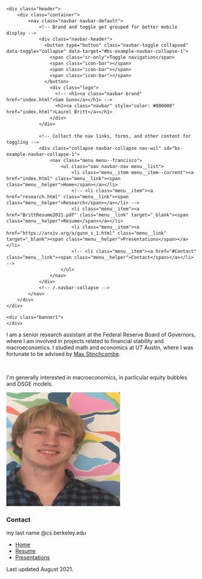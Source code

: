
	
<!-- header -->
	<div class="header">
		<div class="container">
			<nav class="navbar navbar-default">
				<!-- Brand and toggle get grouped for better mobile display -->
				<div class="navbar-header">
				  <button type="button" class="navbar-toggle collapsed" data-toggle="collapse" data-target="#bs-example-navbar-collapse-1">
					<span class="sr-only">Toggle navigation</span>
					<span class="icon-bar"></span>
					<span class="icon-bar"></span>
					<span class="icon-bar"></span>
				  </button>
					<div class="logo">
                      <!-- <h1><a class="navbar-brand" href="index.html">Sam Gunn</a></h1> -->
                      <h1><a class="navbar" style="color: #000000" href="index.html">Laurel Britt</a></h1>
					</div>
				</div>

				<!-- Collect the nav links, forms, and other content for toggling -->
				<div class="collapse navbar-collapse nav-wil" id="bs-example-navbar-collapse-1">
					<nav class="menu menu--francisco">
						<ul class="nav navbar-nav menu__list">
							<li class="menu__item menu__item--current"><a href="index.html" class="menu__link"><span class="menu__helper">Home</span></a></li>
                            <!-- <li class="menu__item"><a href="research.html" class="menu__link"><span class="menu__helper">Research</span></a></li> -->
							<li class="menu__item"><a href="BrittResume2021.pdf" class="menu__link" target="_blank"><span class="menu__helper">Resume</span></a></li>
							<li class="menu__item"><a href="https://arxiv.org/a/gunn_s_1.html" class="menu__link" target="_blank"><span class="menu__helper">Presentations</span></a></li>
							<!-- <li class="menu__item"><a href="#Contact" class="menu__link"><span class="menu__helper">Contact</span></a></li> -->
						</ul>
					</nav>
				</div>
				<!-- /.navbar-collapse -->
			</nav>
		</div>
	</div>
<!-- //header -->
<!-- banner -->
	<div class="banner1">
	</div>
<!-- //banner -->
<!-- about -->
<div class="about">
    <div class="container">
        <div class="about-grids">
            <div class="col-md-6 about-grids-left">
                <div class="panel-group" id="accordion" role="tablist" aria-multiselectable="true">
                    <div class="panel panel-default">
                        <div id="collapseOne" class="panel-collapse collapse in" role="tabpanel">
                            <div class="panel-body panel_text">
                              <p>I am a senior research assistant at the Federal Reserve Board of Governors, where I am involved in projects related to financial stability and macroeconomics. I studied math and economics at UT Austin, where I was fortunate to be advised by <a href="https://lberalarts.utexas.edu/economics/faculty/mbs31415/">Max Stinchcombe</a>.</p>
                              <br>
                              <p>I'm generally interested in macroeconomics, in particular equity bubbles and DSGE models.</p>
                            </div>
                        </div>
                    </div>
                </div>
            </div>
            <div class="col-md-6 about-grids-right animated wow slideInRight" data-wow-delay="0s">
                <img src="me.png" alt=" " class="img-responsive" width="300" height="300"/>
            </div>
            <div class="clearfix"> </div>
        </div>
    </div>
</div>
<!-- //about -->
<!-- footer -->
<div class="footer">
		<div class="container">
			<div class="footer-grids">
				<div class="col-md-4 footer-grid animated wow slideInLeft" data-wow-delay="0s">
                    <h3>Contact</h3>
                    <p>my last name @cs.berkeley.edu</p>
				</div>
                <div class="clearfix"> </div>
			</div>
			<div class="footer-grids1">
				<div class="footer-grids1-left animated wow slideInLeft">
                    <ul>
						<li class="active"><a href="index.html">Home</a></li>
                        <!-- <li><a href="research.html">Research</a></li> -->
						<li><a href="images/Resume.pdf">Resume</a></li>
						<li><a href="https://arxiv.org/a/gunn_s_1.html">Presentations</a></li>
						<!-- <li><a href="#Contact">Contact</a></li> -->
					</ul>
				</div>
				<div class="footer-grids1-right">
					<p class="animated wow slideInRight" data-wow-delay="0s">Last updated August 2021.
				</div>
				<div class="clearfix"> </div>
			</div>
		</div>
	</div>
<!-- //footer -->
<!-- for bootstrap working -->
	<script src="js/bootstrap.js"></script>
<!-- //for bootstrap working -->
<!-- here stars scrolling icon -->
	<script>
		$(document).ready(function() {
			/*
				var defaults = {
				containerID: 'toTop', // fading element id
				containerHoverID: 'toTopHover', // fading element hover id
				scrollSpeed: 1200,
				easingType: 'linear' 
				};
			*/
								
			$().UItoTop({ easingType: 'easeOutQuart' });
								
			});
	</script>
<!-- //here ends scrolling icon -->
